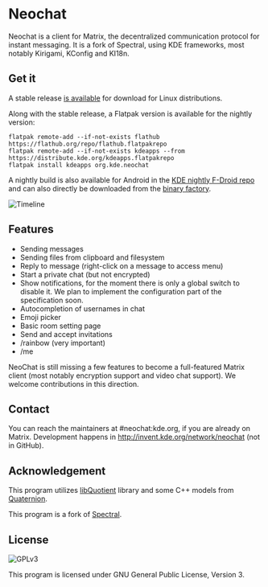 # Neochat

Neochat is a client for Matrix, the decentralized communication protocol for instant
messaging. It is a fork of Spectral, using KDE frameworks, most notably Kirigami,
KConfig and KI18n.

## Get it

A stable release [is available](https://apps.kde.org/en/neochat) for download for Linux distributions.


Along with the stable release, a Flatpak version is available for the nightly
version:

```
flatpak remote-add --if-not-exists flathub https://flathub.org/repo/flathub.flatpakrepo
flatpak remote-add --if-not-exists kdeapps --from https://distribute.kde.org/kdeapps.flatpakrepo
flatpak install kdeapps org.kde.neochat
```

A nightly build is also available for Android in the [KDE nightly F-Droid repo](https://community.kde.org/Android/FDroid)
and can also directly be downloaded from the [binary factory](https://binary-factory.kde.org/view/Android/job/Neochat_android/).

![Timeline](https://www.plasma-mobile.org/img/post-2020-10/post-2020-10-neochat-timeline.png)

## Features

* Sending messages
* Sending files from clipboard and filesystem
* Reply to message (right-click on a message to access menu)
* Start a private chat (but not encrypted)
* Show notifications, for the moment there is only a global switch
to disable it. We plan to implement the configuration part of the
specification soon.
* Autocompletion of usernames in chat
* Emoji picker
* Basic room setting page
* Send and accept invitations
* /rainbow <message> (very important)
* /me <message>

NeoChat is still missing a few features to become a full-featured
Matrix client (most notably encryption support and video chat support).
We welcome contributions in this direction.

## Contact

You can reach the maintainers at #neochat:kde.org, if you are already on Matrix.
Development happens in http://invent.kde.org/network/neochat (not in GitHub).

## Acknowledgement

This program utilizes [libQuotient](https://github.com/quotient-im/libQuotient/)
library and some C++ models from [Quaternion](https://github.com/quotient-im/Quaternion/).

This program is a fork of [Spectral](https://gitlab.com/spectral-im/spectral/).

## License

![GPLv3](https://www.gnu.org/graphics/gplv3-127x51.png)

This program is licensed under GNU General Public License, Version 3. 

